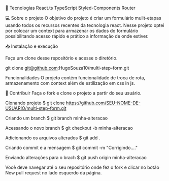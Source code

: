 🚀 Tecnologias
React.ts
TypeScript
Styled-Components
Router

💻 Sobre o projeto
O objetivo do projeto é criar um formulário muilt-etapas usando todos os recursos recentes
da tecnologia react. Nesse projeto optei por colocar um context para armazenar os dados do formulário
possibilitando acesso rápido e prático a informação de onde estiver.

📥 Instalação e execução

Faça um clone desse repositório e acesse o diretório.

git clone git@github.com:HugoSouza10/multi-step-form.git

Funcionalidades
O projeto contém funcionalidade de troca de rota, armazenamento com context além de estilização em css in js.

💪 Contribuir
Faça o fork e clone o projeto a partir do seu usuário.

 Clonando projeto
$ git clone https://github.com/SEU-NOME-DE-USUARIO/multi-step-form.git

 Criando um branch
$ git branch minha-alteracao

Acessando o novo branch
$ git checkout -b minha-alteracao

Adicionando os arquivos alterados
$ git add .

Criando commit e a mensagem
$ git commit -m "Corrigindo...."

Enviando alterações para o brach
$ git push origin minha-alteracao


Você deve navegar até o seu repositório onde fez o fork e clicar no botão New pull request no lado esquerdo da página.
